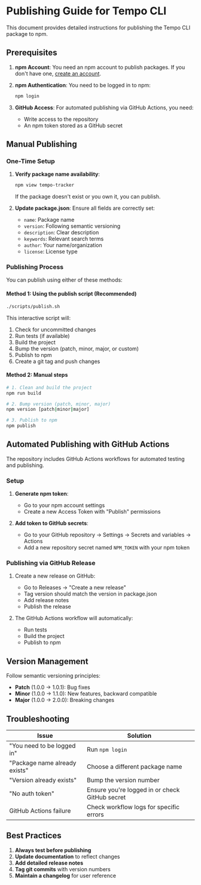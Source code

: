 # Publishing Guide for Tempo CLI

This document provides detailed instructions for publishing the Tempo CLI package to npm.

## Prerequisites

1. **npm Account**: You need an npm account to publish packages. If you don't have one, [create an account](https://www.npmjs.com/signup).

2. **npm Authentication**: You need to be logged in to npm:
   ```bash
   npm login
   ```

3. **GitHub Access**: For automated publishing via GitHub Actions, you need:
   - Write access to the repository
   - An npm token stored as a GitHub secret

## Manual Publishing

### One-Time Setup

1. **Verify package name availability**:
   ```bash
   npm view tempo-tracker
   ```
   If the package doesn't exist or you own it, you can publish.

2. **Update package.json**:
   Ensure all fields are correctly set:
   - `name`: Package name
   - `version`: Following semantic versioning
   - `description`: Clear description
   - `keywords`: Relevant search terms
   - `author`: Your name/organization
   - `license`: License type

### Publishing Process

You can publish using either of these methods:

#### Method 1: Using the publish script (Recommended)

```bash
./scripts/publish.sh
```

This interactive script will:
1. Check for uncommitted changes
2. Run tests (if available)
3. Build the project
4. Bump the version (patch, minor, major, or custom)
5. Publish to npm
6. Create a git tag and push changes

#### Method 2: Manual steps

```bash
# 1. Clean and build the project
npm run build

# 2. Bump version (patch, minor, major)
npm version [patch|minor|major]

# 3. Publish to npm
npm publish
```

## Automated Publishing with GitHub Actions

The repository includes GitHub Actions workflows for automated testing and publishing.

### Setup

1. **Generate npm token**:
   - Go to your npm account settings
   - Create a new Access Token with "Publish" permissions
   
2. **Add token to GitHub secrets**:
   - Go to your GitHub repository → Settings → Secrets and variables → Actions
   - Add a new repository secret named `NPM_TOKEN` with your npm token

### Publishing via GitHub Release

1. Create a new release on GitHub:
   - Go to Releases → "Create a new release"
   - Tag version should match the version in package.json
   - Add release notes
   - Publish the release

2. The GitHub Actions workflow will automatically:
   - Run tests
   - Build the project
   - Publish to npm

## Version Management

Follow semantic versioning principles:
- **Patch** (1.0.0 → 1.0.1): Bug fixes
- **Minor** (1.0.0 → 1.1.0): New features, backward compatible
- **Major** (1.0.0 → 2.0.0): Breaking changes

## Troubleshooting

| Issue | Solution |
|-------|----------|
| "You need to be logged in" | Run `npm login` |
| "Package name already exists" | Choose a different package name |
| "Version already exists" | Bump the version number |
| "No auth token" | Ensure you're logged in or check GitHub secret |
| GitHub Actions failure | Check workflow logs for specific errors |

## Best Practices

1. **Always test before publishing**
2. **Update documentation** to reflect changes
3. **Add detailed release notes**
4. **Tag git commits** with version numbers
5. **Maintain a changelog** for user reference
